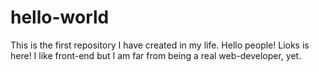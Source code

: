# hello-world
This is the first repository I have created in my life.
Hello people! Lioks is here! I like front-end but I am far from being a real web-developer, yet. 
